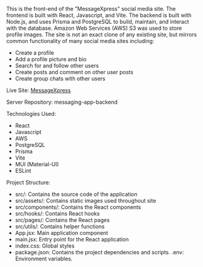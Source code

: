 This is the front-end of the "MessageXpress" social media site. The frontend is built with React, Javascript, and Vite. The backend is built with Node.js, and uses Prisma and PostgreSQL to build, maintain, and interact with the database. Amazon Web Services (AWS) S3 was used to store profile images. The site is not an exact clone of any existing site, but mirrors common functionality of many social media sites including:

- Create a profile
- Add a profile picture and bio
- Search for and follow other users
- Create posts and comment on other user posts
- Create group chats with other users

Live Site: [MessageXpress](https://messaging-app-frontend-blue.vercel.app/)

Server Repository: messaging-app-backend

Technologies Used:

- React
- Javascript
- AWS
- PostgreSQL
- Prisma
- Vite
- MUI (Material-UI)
- ESLint

Project Structure: 
- src/: Contains the source code of the application
- src/assets/: Contains static images used throughout site
- src/components/: Contains the React components
- src/hooks/: Contains React hooks 
- src/pages/: Contains the React pages
- src/utils/: Contains helper functions
- App.jsx: Main application component
- main.jsx: Entry point for the React application
- index.css: Global styles
- package.json: Contains the project dependencies and scripts. .env: Environment variables.
